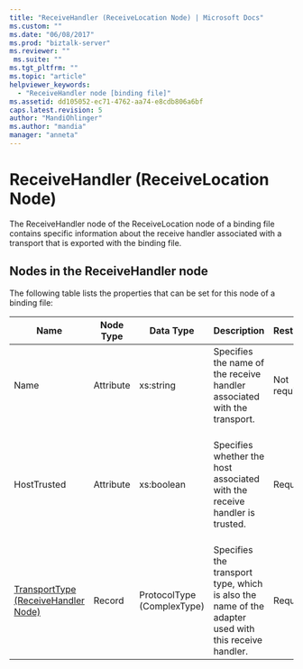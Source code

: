 ```yaml
---
title: "ReceiveHandler (ReceiveLocation Node) | Microsoft Docs"
ms.custom: ""
ms.date: "06/08/2017"
ms.prod: "biztalk-server"
ms.reviewer: ""
 ms.suite: ""
ms.tgt_pltfrm: ""
ms.topic: "article"
helpviewer_keywords: 
  - "ReceiveHandler node [binding file]"
ms.assetid: dd105052-ec71-4762-aa74-e8cdb806a6bf
caps.latest.revision: 5
author: "MandiOhlinger"
ms.author: "mandia"
manager: "anneta"
---
```

# ReceiveHandler (ReceiveLocation Node)
The ReceiveHandler node of the ReceiveLocation node of a binding file contains specific information about the receive handler associated with a transport that is exported with the binding file.  
  
## Nodes in the ReceiveHandler node  
 The following table lists the properties that can be set for this node of a binding file:  
  
|**Name**|**Node Type**|**Data Type**|**Description**|**Restrictions**|**Comments**|  
|--------------|-------------------|-------------------|---------------------|----------------------|------------------|  
|Name|Attribute|xs:string|Specifies the name of the receive handler associated with the transport.|Not required|Default value: empty|  
|HostTrusted|Attribute|xs:boolean|Specifies whether the host associated with the receive handler is trusted.|Required|Default value: none<br /><br /> Set to **true** if host is trusted, otherwise set to **false**.|  
|[TransportType (ReceiveHandler Node)](../core/transporttype-receivehandler-node.md)|Record|ProtocolType (ComplexType)|Specifies the transport type, which is also the name of the adapter used with this receive handler.|Required|Default value: none|
